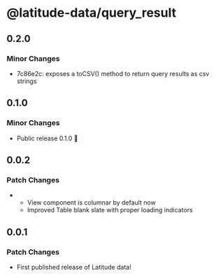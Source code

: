 # @latitude-data/query_result

## 0.2.0

### Minor Changes

- 7c86e2c: exposes a toCSV() method to return query results as csv strings

## 0.1.0

### Minor Changes

- Public release 0.1.0 🎉

## 0.0.2

### Patch Changes

- - View component is columnar by default now
  - Improved Table blank slate with proper loading indicators

## 0.0.1

### Patch Changes

- First published release of Latitude data!
